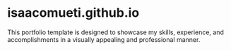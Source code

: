 # isaacomueti.github.io
This portfolio template is designed to showcase my skills, experience, and accomplishments in a visually appealing and professional manner.
